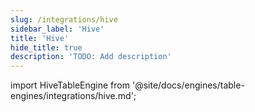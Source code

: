 ```yaml
---
slug: /integrations/hive
sidebar_label: 'Hive'
title: 'Hive'
hide_title: true
description: 'TODO: Add description'
---
```


import HiveTableEngine from '@site/docs/engines/table-engines/integrations/hive.md';

<HiveTableEngine/>
